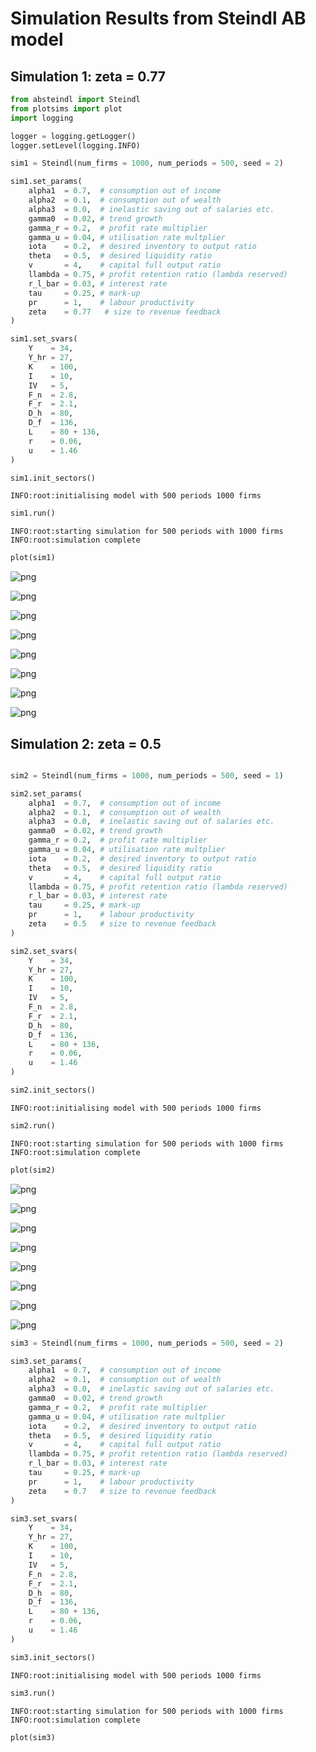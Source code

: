 # Simulation Results from Steindl AB model #

## Simulation 1: zeta = 0.77 ##


```python
from absteindl import Steindl
from plotsims import plot
import logging

logger = logging.getLogger()
logger.setLevel(logging.INFO)

sim1 = Steindl(num_firms = 1000, num_periods = 500, seed = 2)

sim1.set_params(
    alpha1  = 0.7,  # consumption out of income
    alpha2  = 0.1,  # consumption out of wealth
    alpha3  = 0.0,  # inelastic saving out of salaries etc.
    gamma0  = 0.02, # trend growth
    gamma_r = 0.2,  # profit rate multiplier
    gamma_u = 0.04, # utilisation rate multplier
    iota    = 0.2,  # desired inventory to output ratio
    theta   = 0.5,  # desired liquidity ratio
    v       = 4,    # capital full output ratio
    llambda = 0.75, # profit retention ratio (lambda reserved)
    r_l_bar = 0.03, # interest rate
    tau     = 0.25, # mark-up
    pr      = 1,    # labour productivity
    zeta    = 0.77   # size to revenue feedback 
)

sim1.set_svars(
    Y    = 34,
    Y_hr = 27,
    K    = 100,
    I    = 10,
    IV   = 5,
    F_n  = 2.8,
    F_r  = 2.1,
    D_h  = 80,
    D_f  = 136,
    L    = 80 + 136,
    r    = 0.06,
    u    = 1.46
)

sim1.init_sectors()

```

    INFO:root:initialising model with 500 periods 1000 firms



```python
sim1.run()
```

    INFO:root:starting simulation for 500 periods with 1000 firms
    INFO:root:simulation complete



```python
plot(sim1)

```


    
![png](Steindl_ABM_simulations_files/Steindl_ABM_simulations_3_0.png)
    



    
![png](Steindl_ABM_simulations_files/Steindl_ABM_simulations_3_1.png)
    



    
![png](Steindl_ABM_simulations_files/Steindl_ABM_simulations_3_2.png)
    



    
![png](Steindl_ABM_simulations_files/Steindl_ABM_simulations_3_3.png)
    



    
![png](Steindl_ABM_simulations_files/Steindl_ABM_simulations_3_4.png)
    



    
![png](Steindl_ABM_simulations_files/Steindl_ABM_simulations_3_5.png)
    



    
![png](Steindl_ABM_simulations_files/Steindl_ABM_simulations_3_6.png)
    



    
![png](Steindl_ABM_simulations_files/Steindl_ABM_simulations_3_7.png)
    


## Simulation 2: zeta = 0.5 ##


```python

sim2 = Steindl(num_firms = 1000, num_periods = 500, seed = 1)

sim2.set_params(
    alpha1  = 0.7,  # consumption out of income
    alpha2  = 0.1,  # consumption out of wealth
    alpha3  = 0.0,  # inelastic saving out of salaries etc.
    gamma0  = 0.02, # trend growth
    gamma_r = 0.2,  # profit rate multiplier
    gamma_u = 0.04, # utilisation rate multplier
    iota    = 0.2,  # desired inventory to output ratio
    theta   = 0.5,  # desired liquidity ratio
    v       = 4,    # capital full output ratio
    llambda = 0.75, # profit retention ratio (lambda reserved)
    r_l_bar = 0.03, # interest rate
    tau     = 0.25, # mark-up
    pr      = 1,    # labour productivity
    zeta    = 0.5   # size to revenue feedback 
)

sim2.set_svars(
    Y    = 34,
    Y_hr = 27,
    K    = 100,
    I    = 10,
    IV   = 5,
    F_n  = 2.8,
    F_r  = 2.1,
    D_h  = 80,
    D_f  = 136,
    L    = 80 + 136,
    r    = 0.06,
    u    = 1.46
)

sim2.init_sectors()

```

    INFO:root:initialising model with 500 periods 1000 firms



```python
sim2.run()

```

    INFO:root:starting simulation for 500 periods with 1000 firms
    INFO:root:simulation complete



```python
plot(sim2)
```


    
![png](Steindl_ABM_simulations_files/Steindl_ABM_simulations_7_0.png)
    



    
![png](Steindl_ABM_simulations_files/Steindl_ABM_simulations_7_1.png)
    



    
![png](Steindl_ABM_simulations_files/Steindl_ABM_simulations_7_2.png)
    



    
![png](Steindl_ABM_simulations_files/Steindl_ABM_simulations_7_3.png)
    



    
![png](Steindl_ABM_simulations_files/Steindl_ABM_simulations_7_4.png)
    



    
![png](Steindl_ABM_simulations_files/Steindl_ABM_simulations_7_5.png)
    



    
![png](Steindl_ABM_simulations_files/Steindl_ABM_simulations_7_6.png)
    



    
![png](Steindl_ABM_simulations_files/Steindl_ABM_simulations_7_7.png)
    



```python
sim3 = Steindl(num_firms = 1000, num_periods = 500, seed = 2)

sim3.set_params(
    alpha1  = 0.7,  # consumption out of income
    alpha2  = 0.1,  # consumption out of wealth
    alpha3  = 0.0,  # inelastic saving out of salaries etc.
    gamma0  = 0.02, # trend growth
    gamma_r = 0.2,  # profit rate multiplier
    gamma_u = 0.04, # utilisation rate multplier
    iota    = 0.2,  # desired inventory to output ratio
    theta   = 0.5,  # desired liquidity ratio
    v       = 4,    # capital full output ratio
    llambda = 0.75, # profit retention ratio (lambda reserved)
    r_l_bar = 0.03, # interest rate
    tau     = 0.25, # mark-up
    pr      = 1,    # labour productivity
    zeta    = 0.7   # size to revenue feedback 
)

sim3.set_svars(
    Y    = 34,
    Y_hr = 27,
    K    = 100,
    I    = 10,
    IV   = 5,
    F_n  = 2.8,
    F_r  = 2.1,
    D_h  = 80,
    D_f  = 136,
    L    = 80 + 136,
    r    = 0.06,
    u    = 1.46
)

sim3.init_sectors()

```

    INFO:root:initialising model with 500 periods 1000 firms



```python
sim3.run()
```

    INFO:root:starting simulation for 500 periods with 1000 firms
    INFO:root:simulation complete



```python
plot(sim3)

```
